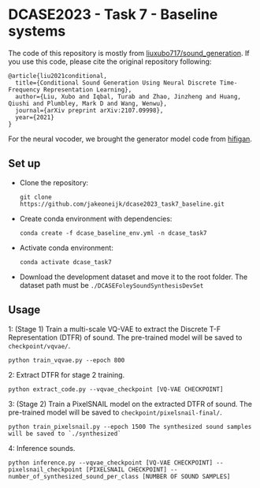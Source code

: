# DCASE2023 - Task 7 - Baseline systems

The code of this repository is mostly from [liuxubo717/sound_generation](https://github.com/liuxubo717/sound_generation). If you use this code, please cite the original repository following: 
```
@article{liu2021conditional,
  title={Conditional Sound Generation Using Neural Discrete Time-Frequency Representation Learning},
  author={Liu, Xubo and Iqbal, Turab and Zhao, Jinzheng and Huang, Qiushi and Plumbley, Mark D and Wang, Wenwu},
  journal={arXiv preprint arXiv:2107.09998},
  year={2021}
}
```
For the neural vocoder, we brought the generator model code from [hifigan](https://github.com/jik876/hifi-gan).

## Set up

* Clone the repository: 

  ```
  git clone https://github.com/jakeoneijk/dcase2023_task7_baseline.git
  ```

* Create conda environment with dependencies: 

  ```
  conda create -f dcase_baseline_env.yml -n dcase_task7
  ```

* Activate conda environment:  

  ```
  conda activate dcase_task7
  ```

* Download the development dataset and move it to the root folder. The dataset path must be `./DCASEFoleySoundSynthesisDevSet`

## Usage

1: (Stage 1) Train a multi-scale VQ-VAE to extract the Discrete T-F Representation (DTFR) of sound. The pre-trained model will be saved to `checkpoint/vqvae/`.

```
python train_vqvae.py --epoch 800
```

2: Extract DTFR for stage 2 training. 

```
python extract_code.py --vqvae_checkpoint [VQ-VAE CHECKPOINT]
```

3: (Stage 2) Train a PixelSNAIL model on the extracted DTFR of sound. The pre-trained model will be saved to `checkpoint/pixelsnail-final/`.

```
python train_pixelsnail.py --epoch 1500 The synthesized sound samples will be saved to `./synthesized`
```

4: Inference sounds.

```
python inference.py --vqvae_checkpoint [VQ-VAE CHECKPOINT] --pixelsnail_checkpoint [PIXELSNAIL CHECKPOINT] --number_of_synthesized_sound_per_class [NUMBER OF SOUND SAMPLES]
```



